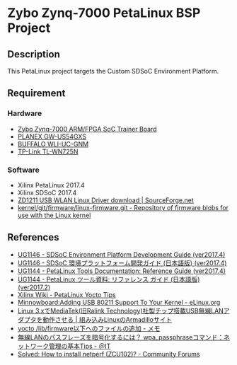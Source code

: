 Zybo Zynq-7000 PetaLinux BSP Project
========


## Description

This PetaLinux project targets the Custom SDSoC Environment Platform.


## Requirement

### Hardware

* [Zybo Zynq-7000 ARM/FPGA SoC Trainer Board](https://reference.digilentinc.com/reference/programmable-logic/zybo/start)
* [PLANEX GW-US54GXS](https://www.planex.co.jp/product/wireless/gw-us54gxs/)
* [BUFFALO WLI-UC-GNM](http://buffalo.jp/product/wireless-lan/client/wli-uc-gnm/)
* [TP-Link TL-WN725N](https://www.tp-link.com/jp/products/details/cat-11_TL-WN725N.html)


### Software

* Xilinx PetaLinux 2017.4
* Xilinx SDSoC 2017.4
* [ZD1211 USB WLAN Linux Driver download | SourceForge.net](https://sourceforge.net/projects/zd1211/)
* [kernel/git/firmware/linux-firmware.git - Repository of firmware blobs for use with the Linux kernel](https://git.kernel.org/pub/scm/linux/kernel/git/firmware/linux-firmware.git/)


## References

* [UG1146 - SDSoC Environment Platform Development Guide (ver2017.4)](https://www.xilinx.com/support/documentation/sw_manuals/xilinx2017_4/ug1146-sdsoc-platform-development.pdf)
* [UG1146 - SDSoC 環境プラットフォーム開発ガイド (日本語版) (ver2017.4)](https://japan.xilinx.com/support/documentation/sw_manuals_j/xilinx2017_4/ug1146-sdsoc-platform-development.pdf)
* [UG1144 - PetaLinux Tools Documentation: Reference Guide (ver2017.4)](https://japan.xilinx.com/support/documentation/sw_manuals_j/xilinx2017_4/ug1144-petalinux-tools-reference-guide.pdf)
* [UG1144 - PetaLinux ツール資料: リファレンス ガイド (日本語版) (ver2017.2)](https://japan.xilinx.com/support/documentation/sw_manuals_j/xilinx2017_2/ug1144-petalinux-tools-reference-guide.pdf)
* [Xilinx Wiki - PetaLinux Yocto Tips](http://www.wiki.xilinx.com/PetaLinux+Yocto+Tips)
* [Minnowboard:Adding USB 80211 Support To Your Kernel - eLinux.org](https://elinux.org/Minnowboard:Adding_USB_80211_Support_To_Your_Kernel)
* [Linux 3.xでMediaTek(旧Ralink Technology)社製チップ搭載USB無線LANアダプタを動作させる | 組み込みLinuxのArmadilloサイト](https://armadillo.atmark-techno.com/howto/wlan-usb-config-rt2x00)
* [yocto /lib/firmware以下へのファイルの追加 - メモ](http://mickey-happygolucky.hatenablog.com/entry/2017/02/07/224239)
* [無線LANのパスフレーズを暗号化するには？ wpa_passphraseコマンド：ネットワーク管理の基本Tips - ＠IT](http://www.atmarkit.co.jp/ait/articles/1601/23/news008.html)
* [Solved: How to install netperf (ZCU102)? - Community Forums](https://forums.xilinx.com/t5/Embedded-Linux/How-to-install-netperf-ZCU102/td-p/811703)

